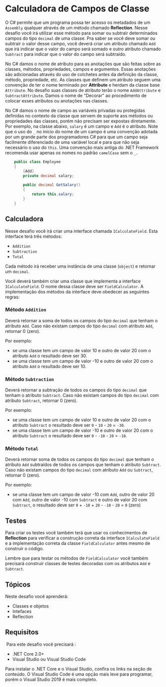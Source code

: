 # Calculadora de Campos de Classe

O C# permite que um programa possa ter acesso os metadados de um `Assembly` qualquer através de um método chamado **Reflection**. Nesse desafio você irá utilizar esse método para somar ou subtrair determinados campos do tipo `decimal` de uma classe. Pra saber se você deve somar ou subtrair o valor desse campo, você deverá criar um atributo chamado `Add` que irá indicar que o valor do campo será somado e outro atributo chamado `Subtract` para indicar que o valor do campo será subtraído.

No C# damos o nome de atributo para as anotações que são feitas sobre as classes, métodos, propriedades, campos e argumentos. Essas anotações são adicionadas através do uso de colchetes antes da definição da classe, método, propriedade, etc. As classes que definem um atributo seguem uma convenção de ter o nome terminado por **Attribute** e herdam da classe base `Attribute`. No desafio suas classes de atributo terão o nome `AddAttribute` e `SubtractAttribute`. Damos o nome de "Decorar" ao procedimento de colocar esses atributos ou anotações nas classes. 

No C# damos o nome de campo as variáveis privadas ou protegidas definidas no contexto da classe que servem de suporte aos métodos ou propriedades das classes, porém não precisam ser expostas diretamente. Por exemplo, na classe abaixo, `salary` é um campo e `Add` é o atributo. Note que o uso do `_` no início do nome de um campo é uma convenção adotada por um grande parte dos programadores C# para que um campo seja facilmente diferenciado de uma variável local e para que não seja necessário o uso do `this`. Uma convenção mais antiga do .NET Framework recomenda usar apenas os nomes no padrão `camelCase` sem o `_`.

```csharp
	public class Employee
	{
		[Add]
		private decimal salary;
		
		public decimal GetSalary()
		{
			return this.salary;
		}
	}	
```  

## Calculadora

Nesse desafio você irá criar uma interface chamada `ICalculateField`. Esta interface terá três métodos:

- `Addition`
- `Subtraction`
- `Total`

Cada método irá receber uma instância de uma classe (`object`) e retornar um `decimal`.

Você deverá também criar uma classe que implementa a interface `ICalculateField`. O nome dessa classe deve ser `FieldCalculator`. A implementação dos métodos da interface deve obedecer as seguintes regras:

### Método `Addition`

Deverá retornar a soma de todos os campos do tipo `decimal` que tenham o atributo `Add`. Caso não existam campos do tipo `decimal` com atributo `Add`, retornar 0 (zero). 

Por exemplo:

- se uma classe tem um campo de valor 10 e outro de valor 20 com o atributo `Add` o resultado deve ser 30. 
- se uma classe tem um campo de valor -10 e outro de valor 20 com o atributo `Add` o resultado deve ser 10. 

### Método `Subtraction`

Deverá retornar a subtração de todos os campos do tipo `decimal` que tenham o atributo `Subtract`. Caso não existam campos do tipo `decimal` com atributo `Subtract`, retornar 0 (zero). 

Por exemplo:

- se uma classe tem um campo de valor 10 e outro de valor 20 com o atributo `Subtract` o resultado deve ser `0` - `10` - `20` = `-30`. 
- se uma classe tem um campo de valor -10 e outro de valor 20 com o atributo `Subtract` o resultado deve ser `0` - `-10` - `20` = `-10`. 

### Método `Total`

Deverá retornar soma de todos os campos do tipo `decimal` que tenham o atributo `Add` subtraídos de todos os campos que tenham o atributo `Subtract`. 
Caso não existam campos do tipo `decimal` com atributo `Add` ou `Subtract`, retornar 0 (zero). 

Por exemplo:

- se uma classe tem um campo de valor -10 com `Add`, outro de valor 20 com `Add`, outro de valor -10 com `Subtract` e outro de valor 20 com `Subtract`, o resultado deve ser `0` + `-10` + `20` - `-10` - `20` = `0` (zero)

## Testes

Para criar os testes você também terá que usar os conhecimentos de **Reflection** para verificar a construção correta da interface `ICalculateField` e a implementação correta da classe `FieldCalculator` antes mesmo de construir o código.

Lembre que para testar os métodos de `FieldCalculator` você também precisará construir classes de testes decoradas com os atributos `Add` e `Subtract`.

## Tópicos

Neste desafio você aprenderá:

* Classes e objetos
* Intefaces
* Reflection

## Requisitos
​
Para este desafio você precisará :

- .NET Core 2.0+
- Visual Studio ou Visual Studio Code

Para instalar o .NET Core e o Visual Studio, confira os links na seção de conteúdo.
O Visual Studio Code é uma opção mais leve para programar, porém o Visual Studio 2019 é mais completo.
